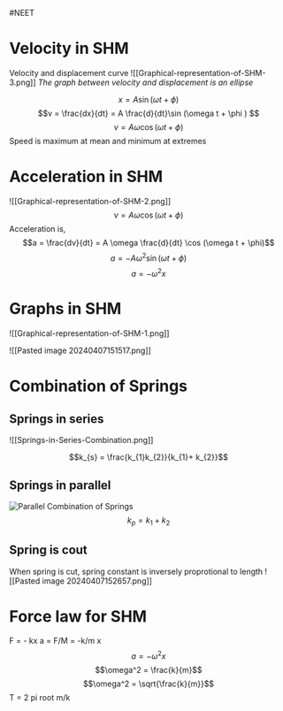 #NEET 

# Velocity in SHM
Velocity and displacement curve
	![[Graphical-representation-of-SHM-3.png]]
	*The graph between velocity and displacement is an ellipse*

$$x = A \sin(\omega t + \phi)$$
$$v = \frac{dx}{dt} = A \frac{d}{dt}\sin (\omega t + \phi ) $$
$$v = A \omega \cos(\omega t + \phi)$$
Speed is maximum at mean and minimum at extremes

# Acceleration in SHM
![[Graphical-representation-of-SHM-2.png]]
$$v = A \omega \cos(\omega t + \phi)$$
Acceleration is, 
$$a = \frac{dv}{dt} = A \omega \frac{d}{dt} \cos (\omega t + \phi)$$
$$a = -A \omega^2 \sin(\omega t + \phi)$$
$$a = - \omega^2 x $$

# Graphs in SHM
![[Graphical-representation-of-SHM-1.png]]

![[Pasted image 20240407151517.png]]

# Combination of Springs

## Springs in series
![[Springs-in-Series-Combination.png]]

$$k_{s} = \frac{k_{1}k_{2}}{k_{1}+ k_{2}}$$

## Springs in parallel


![Parallel Combination of Springs](https://cdn1.byjus.com/wp-content/uploads/2021/04/Parallel-Combination-of-Springs.png "Parallel Combination of Springs")$$k_{p} = k_{1} + k_{2}$$
## Spring is cout
When spring is cut, spring constant is inversely proprotional to length
![[Pasted image 20240407152657.png]]

# Force law for SHM
F = - kx 
a = F/M = -k/m x 
$$a = - \omega^2 x$$
$$\omega^2 = \frac{k}{m}$$
$$\omega^2 = \sqrt{\frac{k}{m}}$$
T = 2 pi root m/k
